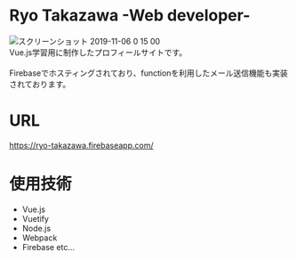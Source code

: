 # Ryo Takazawa -Web developer-
![スクリーンショット 2019-11-06 0 15 00](https://user-images.githubusercontent.com/32186329/69036591-90f2f580-0a29-11ea-8651-ea12dd0aca08.png)
<br>Vue.js学習用に制作したプロフィールサイトです。<br>
<br>Firebaseでホスティングされており、functionを利用したメール送信機能も実装されております。<br>

# URL
https://ryo-takazawa.firebaseapp.com/

# 使用技術

* Vue.js
* Vuetify
* Node.js
* Webpack
* Firebase
etc...
